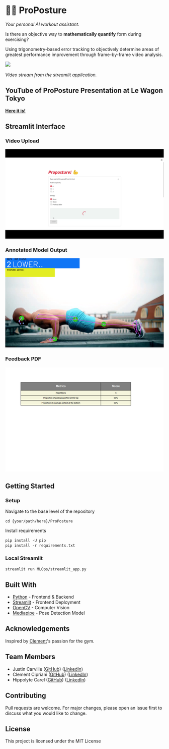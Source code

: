 # 💪💪 ProPosture
_Your personal AI workout assistant._

Is there an objective way to **mathematically quantify** form during exercising?

Using trigonometry-based error tracking to objectively determine areas of greatest performance improvement through frame-by-frame video analysis.

<img src="https://gifyu.com/image/SR8K4" />

_Video stream from the streamlit application._

## YouTube of ProPosture Presentation at Le Wagon Tokyo

[**Here it is!**](https://www.youtube.com/watch?v=cBPf38X5R0Y)

## Streamlit Interface
### Video Upload
![interface.png](https://github.com/Clement733/ProPosture/blob/main/images/interface.png)

### Annotated Model Output
![model.png](https://github.com/Clement733/ProPosture/blob/main/images/model.png)

### Feedback PDF
![feedback.png](https://github.com/Clement733/ProPosture/blob/main/images/feedback.png)

## Getting Started
### Setup

Navigate to the base level of the repository
```
cd {your/path/here}/ProPosture
```

Install requirements
```
pip install -U pip
pip install -r requirements.txt
```

### Local Streamlit
```
streamlit run MLOps/streamlit_app.py
```

## Built With
- [Python](https://www.python.org/) - Frontend & Backend
- [Streamlit](https://streamlit.io/) - Frontend Deployment
- [OpenCV](https://opencv.org/) - Computer Vision
- [Mediapipe](https://developers.google.com/mediapipe) - Pose Detection Model

## Acknowledgements
Inspired by [Clement](https://www.linkedin.com/in/cl%C3%A9ment-cipriani-08b1aa26a/)'s passion for the gym.

## Team Members
- Justin Carville ([GitHub](https://github.com/just1nt1me)) ([LinkedIn](https://www.linkedin.com/in/jccarville/))
- Clement Cipriani ([GitHub](https://github.com/Clement733)) ([LinkedIn](https://www.linkedin.com/in/cl%C3%A9ment-cipriani-08b1aa26a/))
- Hippolyte Carel ([GitHub](https://github.com/HippolyteLW)) ([LinkedIn](https://www.linkedin.com/in/hippolytecarel/))

## Contributing
Pull requests are welcome. For major changes, please open an issue first to discuss what you would like to change.

## License
This project is licensed under the MIT License
